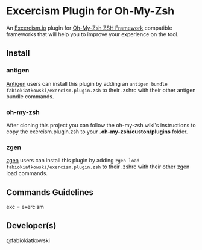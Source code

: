 # Excercism Plugin for Oh-My-Zsh
An [Excercism.io](http://exercism.io) plugin for [Oh-My-Zsh ZSH Framework](https://github.com/robbyrussell/oh-my-zsh) compatible frameworks that will help you to improve your experience on the tool.

## Install

### antigen
[Antigen](https://github.com/zsh-users/antigen) users can install this plugin by adding an `antigen bundle fabiokiatkowski/exercism.plugin.zsh` to their .zshrc with their other antigen bundle commands.

### oh-my-zsh
After cloning this project you can follow the oh-my-zsh wiki's instructions to copy the exercism.plugin.zsh to your **.oh-my-zsh/custon/plugins** folder.

### zgen
[zgen](https://github.com/tarjoilija/zgen) users can install this plugin by adding `zgen load fabiokiatkowski/exercism.plugin.zsh` to their .zshrc with their other zgen load commands.

## Commands Guidelines
exc = exercism

## Developer(s)
@fabiokiatkowski
